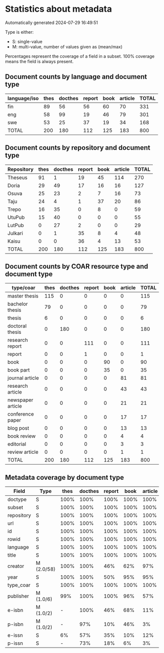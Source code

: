 # Statistics about metadata

Automatically generated 2024-07-29 16:49:51

Type is either:
 * S: single-value
 * M: multi-value, number of values given as (mean/max)

Percentages represent the coverage of a field in a subset. 100% coverage means the field is always present.

## Document counts by language and document type

| language/iso   |   thes |   docthes |   report |   book |   article |   TOTAL |
|----------------|--------|-----------|----------|--------|-----------|---------|
| fin            |     89 |        56 |       56 |     60 |        70 |     331 |
| eng            |     58 |        99 |       19 |     46 |        79 |     301 |
| swe            |     53 |        25 |       37 |     19 |        34 |     168 |
| TOTAL          |    200 |       180 |      112 |    125 |       183 |     800 |

## Document counts by repository and document type

| Repository   |   thes |   docthes |   report |   book |   article |   TOTAL |
|--------------|--------|-----------|----------|--------|-----------|---------|
| Theseus      |     91 |         1 |       19 |     45 |       114 |     270 |
| Doria        |     29 |        49 |       17 |     16 |        16 |     127 |
| Osuva        |     25 |        23 |        2 |      7 |        16 |      73 |
| Taju         |     24 |         4 |        1 |     37 |        20 |      86 |
| Trepo        |     16 |        35 |        0 |      8 |         0 |      59 |
| UtuPub       |     15 |        40 |        0 |      0 |         0 |      55 |
| LutPub       |      0 |        27 |        2 |      0 |         0 |      29 |
| Julkari      |      0 |         1 |       35 |      8 |         4 |      48 |
| Kaisu        |      0 |         0 |       36 |      4 |        13 |      53 |
| TOTAL        |    200 |       180 |      112 |    125 |       183 |     800 |

## Document counts by COAR resource type and document type

| type/coar         |   thes |   docthes |   report |   book |   article |   TOTAL |
|-------------------|--------|-----------|----------|--------|-----------|---------|
| master thesis     |    115 |         0 |        0 |      0 |         0 |     115 |
| bachelor thesis   |     79 |         0 |        0 |      0 |         0 |      79 |
| thesis            |      6 |         0 |        0 |      0 |         0 |       6 |
| doctoral thesis   |      0 |       180 |        0 |      0 |         0 |     180 |
| research report   |      0 |         0 |      111 |      0 |         0 |     111 |
| report            |      0 |         0 |        1 |      0 |         0 |       1 |
| book              |      0 |         0 |        0 |     90 |         0 |      90 |
| book part         |      0 |         0 |        0 |     35 |         0 |      35 |
| journal article   |      0 |         0 |        0 |      0 |        81 |      81 |
| research article  |      0 |         0 |        0 |      0 |        43 |      43 |
| newspaper article |      0 |         0 |        0 |      0 |        21 |      21 |
| conference paper  |      0 |         0 |        0 |      0 |        17 |      17 |
| blog post         |      0 |         0 |        0 |      0 |        13 |      13 |
| book review       |      0 |         0 |        0 |      0 |         4 |       4 |
| editorial         |      0 |         0 |        0 |      0 |         3 |       3 |
| review article    |      0 |         0 |        0 |      0 |         1 |       1 |
| TOTAL             |    200 |       180 |      112 |    125 |       183 |     800 |

## Metadata coverage by document type

| Field      | Type       | thes   | docthes   | report   | book   | article   |
|------------|------------|--------|-----------|----------|--------|-----------|
| doctype    | S          | 100%   | 100%      | 100%     | 100%   | 100%      |
| subset     | S          | 100%   | 100%      | 100%     | 100%   | 100%      |
| repository | S          | 100%   | 100%      | 100%     | 100%   | 100%      |
| url        | S          | 100%   | 100%      | 100%     | 100%   | 100%      |
| id         | S          | 100%   | 100%      | 100%     | 100%   | 100%      |
| rowid      | S          | 100%   | 100%      | 100%     | 100%   | 100%      |
| language   | S          | 100%   | 100%      | 100%     | 100%   | 100%      |
| title      | S          | 100%   | 100%      | 100%     | 100%   | 100%      |
| creator    | M (2.0/58) | 100%   | 100%      | 46%      | 62%    | 97%       |
| year       | S          | 100%   | 100%      | 50%      | 95%    | 95%       |
| type_coar  | S          | 100%   | 100%      | 100%     | 100%   | 100%      |
| publisher  | M (1.0/6)  | 99%    | 100%      | 100%     | 96%    | 57%       |
| e-isbn     | M (1.0/2)  | -      | 100%      | 46%      | 68%    | 11%       |
| p-isbn     | M (1.0/2)  | -      | 97%       | 10%      | 46%    | 3%        |
| e-issn     | S          | 6%     | 57%       | 35%      | 10%    | 12%       |
| p-issn     | S          | -      | 73%       | 18%      | 6%     | 3%        |

